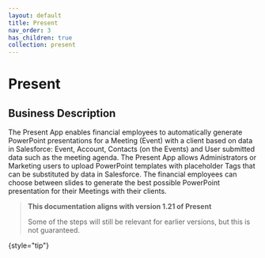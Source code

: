 ```yaml
---
layout: default
title: Present
nav_order: 3
has_children: true
collection: present
---
```


# Present

## Business Description

The Present App enables financial employees to automatically generate PowerPoint presentations for a Meeting (Event) with a client based on data in Salesforce: Event, Account, Contacts (on the Events) and User submitted data such as the meeting agenda.
The Present App allows Administrators or Marketing users to upload PowerPoint templates with placeholder Tags that can be substituted by data in Salesforce.
The financial employees can choose between slides to generate the best possible PowerPoint presentation for their Meetings with their clients.

> **This documentation aligns with version 1.21 of Present**
>
> Some of the steps will still be relevant for earlier versions, but this is not guaranteed.
>
{style="tip"}

